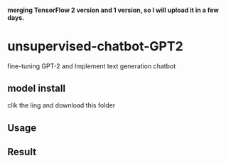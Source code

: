 #### merging TensorFlow 2 version and 1 version, so I will upload it in a few days.






# unsupervised-chatbot-GPT2
fine-tuning GPT-2 and Implement text generation chatbot

## model install
clik the ling and download this folder


## Usage

## Result
